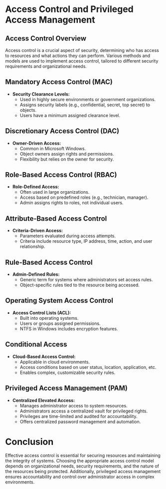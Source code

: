 # Access Control and Privileged Access Management

## Access Control Overview

Access control is a crucial aspect of security, determining who has access to resources and what actions they can perform. Various methods and models are used to implement access control, tailored to different security requirements and organizational needs.

## Mandatory Access Control (MAC)

- **Security Clearance Levels:**
    - Used in highly secure environments or government organizations.
    - Assigns security labels (e.g., confidential, secret, top secret) to objects.
    - Users have a minimum assigned clearance level.

## Discretionary Access Control (DAC)

- **Owner-Driven Access:**
    - Common in Microsoft Windows.
    - Object owners assign rights and permissions.
    - Flexibility but relies on the owner for security.

## Role-Based Access Control (RBAC)

- **Role-Defined Access:**
    - Often used in large organizations.
    - Access based on predefined roles (e.g., technician, manager).
    - Admin assigns rights to roles, not individual users.

## Attribute-Based Access Control

- **Criteria-Driven Access:**
    - Parameters evaluated during access attempts.
    - Criteria include resource type, IP address, time, action, and user relationship.

## Rule-Based Access Control

- **Admin-Defined Rules:**
    - Generic term for systems where administrators set access rules.
    - Object-specific rules tied to the resource being accessed.

## Operating System Access Control

- **Access Control Lists (ACL):**
    - Built into operating systems.
    - Users or groups assigned permissions.
    - NTFS in Windows includes encryption features.

## Conditional Access

- **Cloud-Based Access Control:**
    - Applicable in cloud environments.
    - Access conditions based on user status, location, application, etc.
    - Enables complex, customizable security rules.

## Privileged Access Management (PAM)

- **Centralized Elevated Access:**
    - Manages administrator access to system resources.
    - Administrators access a centralized vault for privileged rights.
    - Privileges are time-limited and audited for accountability.
    - Offers centralized password management and automation.

# Conclusion

Effective access control is essential for securing resources and maintaining the integrity of systems. Choosing the appropriate access control model depends on organizational needs, security requirements, and the nature of the resources being protected. Additionally, privileged access management ensures accountability and control over administrator access in complex environments.
